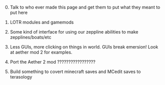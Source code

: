 0. Talk to who ever made this page and get them to put what they meant to put here

0. LOTR modules and gamemods

0. Some kind of interface for using our zeppline abilities to make zepplines/boats/etc

0. Less GUIs, more clicking on things in world. GUIs break emersion! Look at aether mod 2 for examples. 

0. Port the Aether 2 mod ?????????????????

0. Build something to covert minecraft saves and MCedit saves to terasology